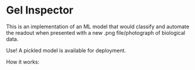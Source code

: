 # Gel Inspector
This is an implementation of an ML model that would classify and automate the readout when presented with a new .png file/photograph of biological data.

Use!
A pickled model is available for deployment.

How it works:

